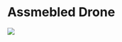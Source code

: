 # Assmebled Drone

![](https://github.com/Flynsky/RP2040-Drone/blob/main/Photos/20240518_153748.jpg)
